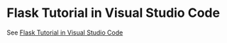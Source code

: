 # Flask Tutorial in Visual Studio Code

See [Flask Tutorial in Visual Studio Code](https://code.visualstudio.com/docs/python/tutorial-flask)